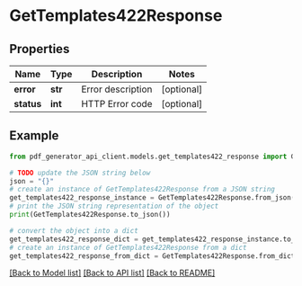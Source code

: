 # GetTemplates422Response


## Properties

Name | Type | Description | Notes
------------ | ------------- | ------------- | -------------
**error** | **str** | Error description | [optional] 
**status** | **int** | HTTP Error code | [optional] 

## Example

```python
from pdf_generator_api_client.models.get_templates422_response import GetTemplates422Response

# TODO update the JSON string below
json = "{}"
# create an instance of GetTemplates422Response from a JSON string
get_templates422_response_instance = GetTemplates422Response.from_json(json)
# print the JSON string representation of the object
print(GetTemplates422Response.to_json())

# convert the object into a dict
get_templates422_response_dict = get_templates422_response_instance.to_dict()
# create an instance of GetTemplates422Response from a dict
get_templates422_response_from_dict = GetTemplates422Response.from_dict(get_templates422_response_dict)
```
[[Back to Model list]](../README.md#documentation-for-models) [[Back to API list]](../README.md#documentation-for-api-endpoints) [[Back to README]](../README.md)


